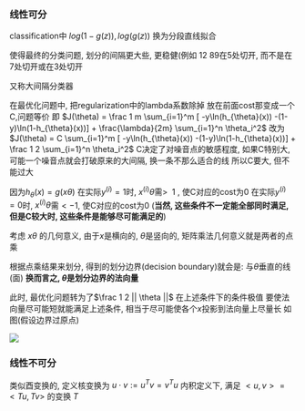 ### 线性可分

classification中
$log (1-g(z)), log(g(z))$ 换为分段直线拟合

使得最终的分类问题, 划分的间隔更大些, 更稳健(例如 12   89在5处切开, 而不是在7处切开或在3处切开

又称大间隔分类器

在最优化问题中, 把regularization中的lambda系数除掉 放在前面cost那变成一个C,问题等价
即
$J(\theta) = \frac 1 m \sum_{i=1}^m [ -y\ln(h_{\theta}(x)) -(1-y)\ln(1-h_{\theta}(x))] + \frac{\lambda}{2m} \sum_{i=1}^n \theta_i^2$
改为
$J(\theta) = C \sum_{i=1}^m [ -y\ln(h_{\theta}(x)) -(1-y)\ln(1-h_{\theta}(x))] + \frac 1 2 \sum_{i=1}^n \theta_i^2$
C决定了对噪音点的敏感程度, 如果C特别大, 可能一个噪音点就会打破原来的大间隔, 换一条不那么适合的线
所以C要大, 但不能过大

因为$h_\theta(x) = g(x \theta)$
在实际$y^{(i)}=1$时,  $x^{(i)} \theta$需$\gt ~~1$ ,  使C对应的cost为0
在实际$y^{(i)}=0$时,  $x^{(i)} \theta$需$\lt -1$, 使C对应的cost为0
(**当然, 这些条件不一定能全部同时满足, 但是C较大时, 这些条件是能够尽可能满足的**)

考虑 $x \theta$ 的几何意义, 由于$x$是横向的, $\theta$是竖向的, 矩阵乘法几何意义就是两者的点乘

根据点乘结果来划分,  得到的划分边界(decision boundary)就会是: 与$\theta$垂直的线(面)
**换而言之, $\theta$是划分边界的法向量**

此时, 最优化问题转为了$\frac 1 2 || \theta ||$ 在上述条件下的条件极值
要使法向量尽可能短就能满足上述条件, 相当于尽可能使各个$x$投影到法向量上尽量长
如图(假设边界过原点)

![](https://img2020.cnblogs.com/blog/1086046/202006/1086046-20200629105826669-153203.png)

### 线性不可分
类似酉变换的, 定义核变换为 $u\cdot v := u^T v = v^T u$ 内积定义下, 满足 $<u, v> = <Tu, Tv>$ 的变换 $T$

